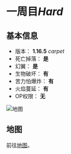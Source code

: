 # 一周目*Hard*

## 基本信息

+ 版本： **1.16.5** *carpet*
+ 死亡掉落： **是**
+ 幻翼： **是**
+ 生物破坏： **有**
+ 苦力怕爆炸： **有**
+ 火焰蔓延： **有**
+ OP权限： **无**

![地图]((https://mc.w-m.fun/mcmap/#/-82/64/860/-4/16hard%20-%20overworld/16hard))


## 地图

前往[地图](./map)。
